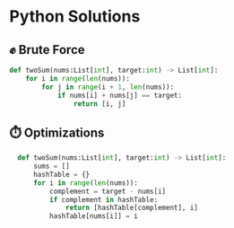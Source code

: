 # Python Solutions 
## :fist: Brute Force

```python
def twoSum(nums:List[int], target:int) -> List[int]:
    for i in range(len(nums)):
        for j in range(i + 1, len(nums)):
            if nums[i] + nums[j] == target:
                return [i, j]
```

## :stopwatch: Optimizations

```python
  def twoSum(nums:List[int], target:int) -> List[int]:
      sums = []
      hashTable = {}
      for i in range(len(nums)):
          complement = target - nums[i]
          if complement in hashTable:
              return [hashTable[complement], i]
          hashTable[nums[i]] = i
```
